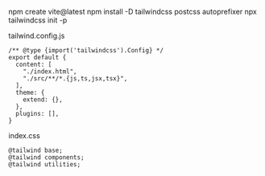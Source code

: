 npm create vite@latest
npm install -D tailwindcss postcss autoprefixer
npx tailwindcss init -p

tailwind.config.js
```
/** @type {import('tailwindcss').Config} */
export default {
  content: [
    "./index.html",
    "./src/**/*.{js,ts,jsx,tsx}",
  ],
  theme: {
    extend: {},
  },
  plugins: [],
}
```


index.css
```
@tailwind base;
@tailwind components;
@tailwind utilities;
```